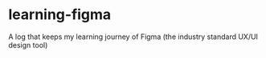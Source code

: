 # learning-figma
A log that keeps my learning journey of Figma (the industry standard UX/UI design tool)
